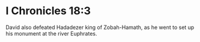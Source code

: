 # I Chronicles 18:3

David also defeated Hadadezer king of Zobah-Hamath, as he went to set up his monument at the river Euphrates.
